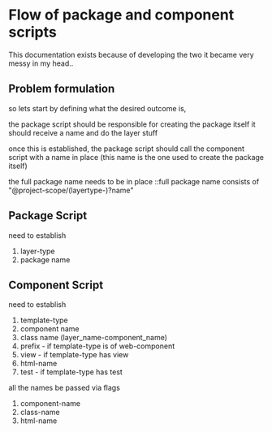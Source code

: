 # Flow of package and component scripts 

This documentation exists because of developing the two it became very messy in my head.. 

## Problem formulation 
so lets start by defining what the desired outcome is, 

the package script should be responsible for creating the package itself
it should receive a name and do the layer stuff 

once this is established, the package script should call the component script with a name in place 
(this name is the one used to create the package itself)

the full package name needs to be in place 
::full package name consists of "@project-scope/(layertype-)?name"

## Package Script 
need to establish 
1. layer-type 
2. package name 

## Component Script 
need to establish 
1. template-type 
2. component name 
3. class name (layer_name-component_name)
4. prefix - if template-type is of web-component
5. view - if template-type has view 
501. html-name
6. test - if template-type has test 

all the names be passed via flags 
1. component-name
2. class-name
3. html-name
